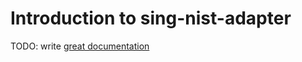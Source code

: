 # Introduction to sing-nist-adapter

TODO: write [great documentation](http://jacobian.org/writing/great-documentation/what-to-write/)
